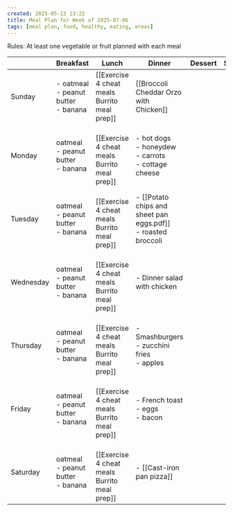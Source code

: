```yaml
---
created: 2025-05-13 13:22
title: Meal Plan for Week of 2025-07-06
tags: [meal plan, food, healthy, eating, areas]
---
```


Rules: At least one vegetable or fruit planned with each meal

|           | Breakfast                                | Lunch                                            | Dinner                                                          | Dessert | Snacks |
| --------- | ---------------------------------------- | ------------------------------------------------ | --------------------------------------------------------------- | ------- | ------ |
| Sunday    | - oatmeal<br>- peanut butter<br>- banana | [[Exercise 4 cheat meals Burrito meal prep]]     | [[Broccoli Cheddar Orzo with Chicken]]                          |         |        |
| Monday    | oatmeal<br>- peanut butter<br>- banana   | <br>[[Exercise 4 cheat meals Burrito meal prep]] | - hot dogs<br>- honeydew<br>- carrots<br>- cottage cheese       |         |        |
| Tuesday   | oatmeal<br>- peanut butter<br>- banana   | <br>[[Exercise 4 cheat meals Burrito meal prep]] | - [[Potato chips and sheet pan eggs.pdf]]<br>- roasted broccoli |         |        |
| Wednesday | oatmeal<br>- peanut butter<br>- banana   | <br>[[Exercise 4 cheat meals Burrito meal prep]] | - Dinner salad with chicken                                     |         |        |
| Thursday  | oatmeal<br>- peanut butter<br>- banana   | <br>[[Exercise 4 cheat meals Burrito meal prep]] | - Smashburgers<br>- zucchini fries<br>- apples                  |         |        |
| Friday    | oatmeal<br>- peanut butter<br>- banana   | <br>[[Exercise 4 cheat meals Burrito meal prep]] | - French toast<br>- eggs<br>- bacon                             |         |        |
| Saturday  | oatmeal<br>- peanut butter<br>- banana   | <br>[[Exercise 4 cheat meals Burrito meal prep]] | - [[Cast-iron pan pizza]]                                       |         |        |

 

